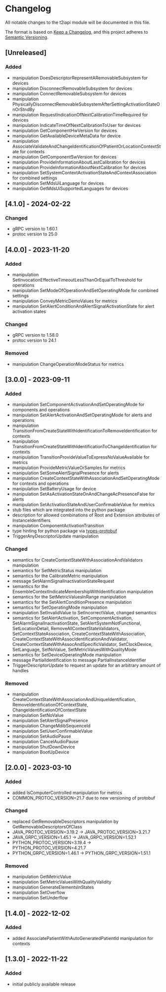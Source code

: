 # Changelog
All notable changes to the t2iapi module will be documented in this file.

The format is based on [Keep a Changelog](https://keepachangelog.com/en/1.0.0/),
and this project adheres to [Semantic Versioning](https://semver.org/spec/v2.0.0.html).

## [Unreleased]

### Added

- manipulation DoesDescriptorRepresentARemovableSubsystem for devices
- manipulation DisconnectRemovableSubsystem for devices
- manipulation ConnectRemovableSubsystem for devices
- manipulation PhysicallyDisconnectRemovableSubsystemAfterSettingActivationStateOnOrStndBy
- manipulation RequestIndicationOfNextCalibrationTimeRequired for devices
- manipulation IndicateTimeOfNextCalibrationToUser for devices
- manipulation GetComponentHwVersion for devices
- manipulation GetAvailableDeviceMetaData for device
- manipulation AssociateValidateAndChangeIdentificationOfPatientOrLocationContextState for contexts
- manipulation GetComponentSwVersion for devices
- manipulation ProvideInformationAboutLastCalibration for devices
- manipulation ProvideInformationAboutNextCalibration for devices
- manipulation SetSystemContextActivationStateAndContextAssociation for combined settings
- manipulation SetMdsUiLanguage for devices
- manipulation GetMdsUiSupportedLanguages for devices

## [4.1.0] - 2024-02-22

### Changed

- gRPC version to 1.60.1
- protoc version to 25.0

## [4.0.0] - 2023-11-20

### Added

- manipulation SetInvocationEffectiveTimeoutLessThanOrEqualToThreshold for operations
- manipulation SetModeOfOperationAndSetOperatingMode for combined settings
- manipulation ConveyMetricDemoValues for metrics
- manipulation SetAlertConditionAndAlertSignalActivationState for alert activation states

### Changed

- gRPC version to 1.58.0
- protoc version to 24.1

### Removed

- manipulation ChangeOperationModeStatus for metrics

## [3.0.0] - 2023-09-11

### Added

- manipulation SetComponentActivationAndSetOperatingMode for components and operations
- manipulation SetAlertActivationAndSetOperatingMode for alerts and operations
- manipulation TransitionFromCreateStateWithIdentificationToRemoveIdentification for contexts
- manipulation TransitionFromCreateStateWithIdentificationToChangeIdentification for contexts
- manipulation TransitionProvideValueToExpressNoValueAvailable for metrics
- manipulation ProvideMetricValueOrSamples for metrics
- manipulation SetSomeAlertSignalPresence for alerts
- manipulation CreateContextStateWithAssociationAndSetOperatingMode for contexts and operations
- manipulation SetBatteryUsage for device
- manipulation SetAsActivationStateOnAndChangeAcPresenceFalse for alerts
- manipulation SetActivationStateAndUserConfirmableValue for metrics
- stub files which are integrated into the python package
- description for allowed combinations of Root and Extension attributes of InstanceIdentifiers
- manipulation ComponentActivationTransition
- type hinting for python package via [types-protobuf](https://pypi.org/project/types-protobuf/)
- TriggerAnyDescriptorUpdate manipulation

### Changed

- semantics for CreateContextStateWithAssociationAndValidators manipulation
- semantics for SetMetricStatus manipulation
- semantics for the CalibrateMetric manipulation
- message SetAlarmSignalInactivationStateRequest
- semantics for the EnsembleContextIndicateMembershipWithIdentification manipulation
- semantics for the SetMetricValuesInRange manipulation
- semantics for the SetAlertConditionPresence manipulation
- semantics for SetOperatingMode manipulation
- manipulation SetInvalidValue to SetIncorrectValue, changed semantics
- semantics for SetAlertActivation, SetComponentActivation, SetAlarmSignalInactivationState, 
    SetAlertSystemNotFunctional, SetLocationDetail, RemoveAllContextStateValidators, SetContextStateAssociation,
    CreateContextStateWithAssociation, CreateContextStateWithAssocIdentificationAndValidator, 
    CreateContextStateWithAssocAndSpecificValidator, SetClockDevice, SetLanguage, SetNoValue, 
    SetMetricValuesWithQualityMode
- semantics for SetDeviceOperatingMode manipulation
- message PartialIdentification to message PartialInstanceIdentifier
- TriggerDescriptorUpdate to request an update for an arbitrary amount of handles

### Removed

- manipulation CreateContextStateWithAssociationAndUniqueIdentification, RemoveIdentificationOfContextState, 
    ChangeIdentificationOfContextState
- manipulation SetNoValue
- manipulation SetAlertSignalPresence
- manipulation ChangeMdibSequenceId
- manipulation SetUserConfirmableValue
- manipulation SetAudioPause
- manipulation CancelAudioPause
- manipulation ShutDownDevice
- manipulation BootUpDevice

## [2.0.0] - 2023-03-10

### Added

- added IsComputerControlled manipulation for metrics
- COMMON_PROTOC_VERSION=21.7 due to new versioning of protobuf

### Changed

- replaced GetRemovableDescriptors manipulation by GetRemovableDescriptorsOfClass
- JAVA_PROTOC_VERSION=3.19.2 -> JAVA_PROTOC_VERSION=3.21.7
- JAVA_GRPC_VERSION=1.45.1 -> JAVA_GRPC_VERSION=1.52.1
- PYTHON_PROTOC_VERSION=3.19.4 -> PYTHON_PROTOC_VERSION=4.21.7
- PYTHON_GRPC_VERSION=1.46.1 -> PYTHON_GRPC_VERSION=1.51.1

### Removed

- manipulation GetMetricValue
- manipulation SetMetricValuesWithQualityValidity
- manipulation GenerateElementsInStates
- manipulation SetOverflow 
- manipulation SetUnderflow 

## [1.4.0] - 2022-12-02

### Added

- added AssociatePatientWithAutoGeneratedPatientId manipulation for contexts


## [1.3.0] - 2022-11-22

### Added

- initial publicly available release
